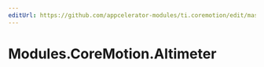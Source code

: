 ```yaml
---
editUrl: https://github.com/appcelerator-modules/ti.coremotion/edit/master/apidoc/Altimeter.yml
---
```

# Modules.CoreMotion.Altimeter

<TypeHeader/>

<ApiDocs/>
